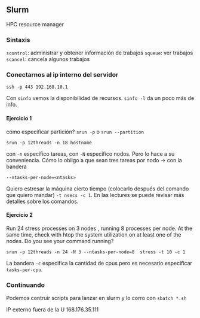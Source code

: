 ## Slurm
HPC resource manager

### Sintaxis
`scontrol`: administrar y obtener información de trabajos
`squeue`: ver trabajos
`scancel`: cancela algunos trabajos

### Conectarnos al ip interno del servidor

    ssh -p 443 192.168.10.1

Con `sinfo` vemos la disponibilidad de recursos. `sinfo -l` da un poco más de info.

#### Ejercicio 1
cómo especificar partición? `srun -p` o `srun --partition`

    srun -p 12threads -n 18 hostname

con `-n` especifico tareas, con `-N` especifico nodos. Pero lo hace a su conveniencia. Cómo lo obligo a que sean tres tareas por nodo -> con la bandera

    --ntasks-per-node=<ntasks>

Quiero estresar la máquina cierto tiempo (colocarlo después del comando que quiero mandar) `-t nsecs -c 1`. En las lectures se puede revisar más detalles sobre los comandos.

#### Ejercicio 2
Run 24 stress processes on 3 nodes , running 8 processes per node. At the same time, check with htop the system utilization on at least one of the nodes. Do you see your command running?

    srun -p 12threads -n 24 -N 3 --ntasks-per-node=8  stress -t 10 -c 1

La bandera `-c` especifica la cantidad de cpus pero es necesario especificar `tasks-per-cpu`.


### Continuando
Podemos contruir scripts para lanzar en slurm y lo corro con `sbatch *.sh`









IP externo fuera de la U
168.176.35.111